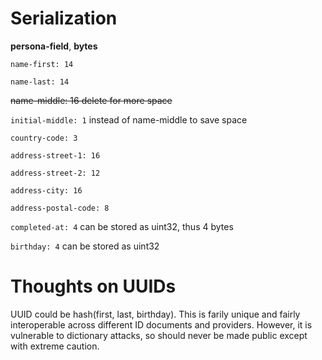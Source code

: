 # Serialization
**persona-field**, **bytes**

`name-first: 14`

`name-last: 14`

~~name-middle: 16 delete for more space~~

`initial-middle: 1` instead of name-middle to save space

`country-code: 3`

`address-street-1: 16`

`address-street-2: 12`

`address-city: 16`

`address-postal-code: 8`

`completed-at: 4` can be stored as uint32, thus 4 bytes

`birthday: 4` can be stored as uint32

# Thoughts on UUIDs
UUID could be hash(first, last, birthday). This is farily unique and fairly interoperable across different ID documents and providers. However, it is vulnerable to dictionary attacks, so should never be made public except with extreme caution.
